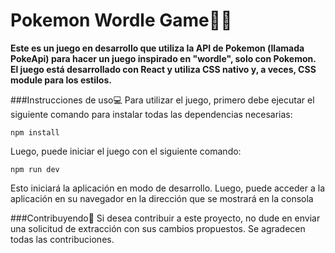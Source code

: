 # Pokemon Wordle Game🐱‍👤


**Este es un juego en desarrollo que utiliza la API de Pokemon (llamada PokeApi) para hacer un juego inspirado en "wordle", solo con Pokemon. El juego está desarrollado con React y utiliza CSS nativo y, a veces, CSS module para los estilos.**

###Instrucciones de uso💻
Para utilizar el juego, primero debe ejecutar el siguiente comando para instalar todas las dependencias necesarias:

```
npm install
```

Luego, puede iniciar el juego con el siguiente comando:

```
npm run dev
```

Esto iniciará la aplicación en modo de desarrollo. Luego, puede acceder a la aplicación en su navegador en la dirección que se mostrará en la consola

###Contribuyendo🤝
Si desea contribuir a este proyecto, no dude en enviar una solicitud de extracción con sus cambios propuestos. Se agradecen todas las contribuciones.
